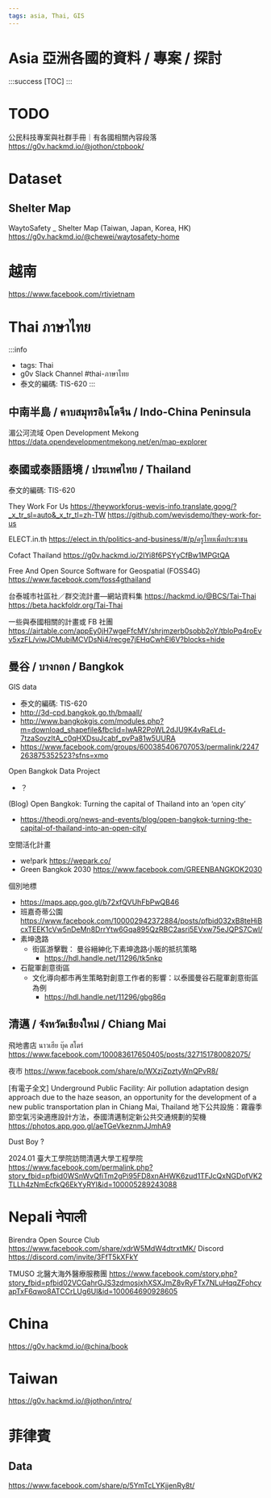 ```yaml
---
tags: asia, Thai, GIS
---
```


# Asia 亞洲各國的資料 / 專案 / 探討

:::success
[TOC]
:::

# TODO

公民科技專案與社群手冊｜有各國相關內容段落
https://g0v.hackmd.io/@jothon/ctpbook/

# Dataset

## Shelter Map

WaytoSafety _ Shelter Map (Taiwan, Japan, Korea, HK)
https://g0v.hackmd.io/@chewei/waytosafety-home

# 越南

https://www.facebook.com/rtivietnam

# Thai ภาษาไทย

:::info
- tags: Thai
- g0v Slack Channel #thai-ภาษาไทย
- 泰文的編碼: TIS-620
:::

## 中南半島 / คาบสมุทรอินโดจีน / Indo-China Peninsula

湄公河流域 Open Development Mekong
https://data.opendevelopmentmekong.net/en/map-explorer

## 泰國或泰語語境 / ประเทศไทย / Thailand
泰文的編碼: TIS-620

They Work For Us
https://theyworkforus-wevis-info.translate.goog/?_x_tr_sl=auto&_x_tr_tl=zh-TW
https://github.com/wevisdemo/they-work-for-us

ELECT.in.th 
https://elect.in.th/politics-and-business/#/p/ครูไทยเพื่อประชาชน

Cofact Thailand
https://g0v.hackmd.io/2lYi8f6PSYyCfBw1MPGtQA

Free And Open Source Software for Geospatial (FOSS4G) 
https://www.facebook.com/foss4gthailand

台泰城市社區社／群交流計畫—網站資料集
https://hackmd.io/@BCS/Tai-Thai
https://beta.hackfoldr.org/Tai-Thai

一些與泰國相關的計畫或 FB 社團
https://airtable.com/appEy0jH7wgeFfcMY/shrjmzerb0sobb2oY/tbloPq4roEvv5xzFL/viwJCMubiMCVDsNi4/recge7jEHqCwhEl6V?blocks=hide

## 曼谷 / บางกอก / Bangkok

GIS data
- 泰文的編碼: TIS-620 
- http://3d-cpd.bangkok.go.th/bmaall/
- http://www.bangkokgis.com/modules.php?m=download_shapefile&fbclid=IwAR2PoWL2dJU9K4vRaELd-7tzaSovzItA_c0qHXDsuJcabf_pvPa81w5UURA
- https://www.facebook.com/groups/600385406707053/permalink/2247263875352523?sfns=xmo

Open Bangkok Data Project
- ？

(Blog) Open Bangkok: Turning the capital of Thailand into an ‘open city’
- https://theodi.org/news-and-events/blog/open-bangkok-turning-the-capital-of-thailand-into-an-open-city/

空間活化計畫
- we!park https://wepark.co/
- Green Bangkok 2030 https://www.facebook.com/GREENBANGKOK2030

個別地標
- https://maps.app.goo.gl/b72xfQVUhFbPwQB46
- 班嘉奇蒂公園 https://www.facebook.com/100002942372884/posts/pfbid032xB8teHiBcxTEEK1cVw5nDeMn8DrrYtw6Gqa895QzRBC2asri5EVxw75eJQPS7Cwl/
- 素坤逸路
    - 街區游擊戰： 曼谷縉紳化下素坤逸路小販的抵抗策略
        - https://hdl.handle.net/11296/tk5nkp
- 石龍軍創意街區
    - 文化導向都市再生策略對創意工作者的影響：以泰國曼谷石龍軍創意街區為例
        - https://hdl.handle.net/11296/gbg86q

## 清邁 / จังหวัดเชียงใหม่ / Chiang Mai

飛地書店 นาวเฮีย บุ๊ค สโตร์ 
https://www.facebook.com/100083617650405/posts/327151780082075/

夜市
https://www.facebook.com/share/p/WXzjZpztyWnQPvR8/

[有電子全文] Underground Public Facility: Air pollution adaptation design approach due to the haze season, an opportunity for the development of a new public transportation plan in Chiang Mai, Thailand 地下公共設施：霧霾季節空氣污染適應設計方法，泰國清邁制定新公共交通規劃的契機
https://photos.app.goo.gl/aeTGeVkeznmJJmhA9

Dust Boy 
?

2024.01 臺大工學院訪問清邁大學工程學院
https://www.facebook.com/permalink.php?story_fbid=pfbid0WSnWvQfiTm2gPi95FD8xnAHWK6zud1TFJcQxNGDofVK2TLLh4zNmEcfkQ6EkYyRYl&id=100005289243088


# Nepali नेपाली

Birendra Open Source Club
https://www.facebook.com/share/xdrW5MdW4dtrxtMK/
Discord https://discord.com/invite/3FfT5kXFkY

TMUSO 北醫大海外醫療服務團
https://www.facebook.com/story.php?story_fbid=pfbid02VCGahrGJS3zdmosjxhXSXJmZ8vRyFTx7NLuHqqZFohcyapTxF6qwo8ATCCrLUg6Ul&id=100064690928605

# China

https://g0v.hackmd.io/@china/book


# Taiwan

https://g0v.hackmd.io/@jothon/intro/


# 菲律賓


## Data

https://www.facebook.com/share/p/5YmTcLYKjjenRy8t/